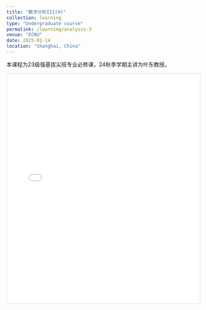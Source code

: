 ```yaml
---
title: "数学分析III(H)"
collection: learning
type: "Undergraduate course"
permalink: /learning/analysis-3
venue: "ECNU"
date: 2025-01-14
location: "Shanghai, China"
---
```


本课程为23级强基拔尖班专业必修课，24秋季学期主讲为叶东教授。

<iframe 
  src="/files/analysis3.pdf" 
  width="100%" 
  height="600px"
  style="border:1px solid #ddd"
>
  <p>您的浏览器不支持PDF预览，请<a href="/files/manifold.pdf">下载文件</a></p>
</iframe>


